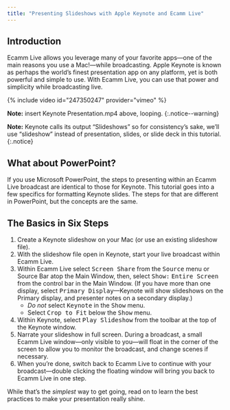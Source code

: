 ```yaml
---
title: "Presenting Slideshows with Apple Keynote and Ecamm Live"
---
```


## Introduction

Ecamm Live allows you leverage many of your favorite apps—one of the main reasons you use a Mac!—while broadcasting. Apple Keynote is known as perhaps the world’s finest presentation app on any platform, yet is both powerful and simple to use. With Ecamm Live, you can use that power and simplicity while broadcasting live. 

{% include video id="247350247" provider="vimeo" %}

**Note:** insert Keynote Presentation.mp4 above, looping.
{:.notice--warning}

**Note:** Keynote calls its output “Slideshows” so for consistency’s sake, we’ll use “slideshow” instead of presentation, slides, or slide deck in this tutorial.
{:.notice}

## What about PowerPoint?

If you use Microsoft PowerPoint, the steps to presenting within an Ecamm Live broadcast are identical to those for Keynote. This tutorial goes into a few specifics for formatting Keynote slides. The steps for that are different in PowerPoint, but the concepts are the same.

## The Basics in Six Steps 

1. Create a Keynote slideshow on your Mac (or use an existing slideshow file). 
1. With the slideshow file open in Keynote, start your live broadcast within Ecamm Live. 
1. Within Ecamm Live select <samp>Screen Share</samp> from the <samp>Source</samp> menu or Source Bar atop the Main Window, then, select <samp>Show:</samp> <samp>Entire Screen</samp> from the control bar in the Main Window. (If you have more than one display, select <samp>Primary Display</samp>—Keynote will show slideshows on the Primary display, and presenter notes on a secondary display.) 
    * *Do not* select <samp>Keynote</samp> in the <samp>Show</samp> menu.
    * Select <samp>Crop to Fit</samp> below the <samp>Show</samp> menu.
1. Within Keynote, select <samp>Play Slideshow</samp> from the toolbar at the top of the Keynote window.
1. Narrate your slideshow in full screen. During a broadcast, a small Ecamm Live window—only visible to you—will float in the corner of the screen to allow you to monitor the broadcast, and change scenes if necessary.
1. When you’re done, switch back to Ecamm Live to continue with your broadcast—double clicking the floating window will bring you back to Ecamm Live in one step.

While that’s the _simplest_ way to get going, read on to learn the best practices to make your presentation really shine.